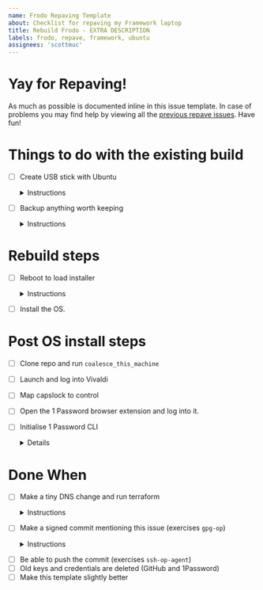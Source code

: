 ```yaml
---
name: Frodo Repaving Template
about: Checklist for repaving my Framework laptop
title: Rebuild Frodo - EXTRA DESCRIPTION
labels: frodo, repave, framework, ubuntu
assignees: 'scottmuc'
---
```

<!--
From: https://gist.github.com/pierrejoubert73/902cc94d79424356a8d20be2b382e1ab
<details>
  <summary>Instructions</summary>

  moar markdown
</details>
-->
# Yay for Repaving!

As much as possible is documented inline in this issue template. In case of problems you may
find help by viewing all the [previous repave issues][repave-history]. Have fun!

[repave-history]: https://github.com/scottmuc/infrastructure/issues?q=is%3Aissue+is%3Aclosed+label%3Afrodo+label%3Arepave

# Things to do with the existing build

- [ ] Create USB stick with Ubuntu<details>
  <summary>Instructions</summary>

  * Download an image from: https://ubuntu.com/download/desktop
</details>

- [ ] Backup anything worth keeping <details>
  <summary>Instructions</summary>

  Generally, this means look at the following directories for things that I might want to carry
  over to the fresh install or possibly consider saving to a cloud service:

  * `Desktop`
  * `Documents`
  * `Downloads`
</details>

# Rebuild steps

- [ ] Reboot to load installer <details>
  <summary>Instructions</summary>

  Hold down **F10** to trigger the boot selection menu.
</details>

- [ ] Install the OS.

# Post OS install steps

- [ ] Clone repo and run `coalesce_this_machine`
- [ ] Launch and log into Vivaldi
- [ ] Map capslock to control
- [ ] Open the 1 Password browser extension and log into it.
- [ ] Initialise 1 Password CLI<details>

  * `initialize-1password`
</details>


# Done When

- [ ] Make a tiny DNS change and run terraform<details>
  <summary>Instructions</summary>


    ```
    opauth
    # Unlock the repo in order to access values in ./secrets dir
    cd ~/workspace/infrastructure
    locksmith unlock
    # Initialize Terraform and apply
    cd dns
    ./tofu_apply
    ```
</details>

- [ ] Make a signed commit mentioning this issue (exercises `gpg-op`)<details>
  <summary>Instructions</summary>


    ```
    # Initialize and log into the 1 Password CLI
    opauth
    gpg_op restore -e "scottATscottmuc.com"
    ```
</details>

- [ ] Be able to push the commit (exercises `ssh-op-agent`)
- [ ] Old keys and credentials are deleted (GitHub and 1Password)
- [ ] Make this template slightly better
